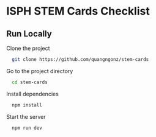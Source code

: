 # ISPH STEM Cards Checklist

## Run Locally

Clone the project

```bash
  git clone https://github.com/quangngonz/stem-cards
```

Go to the project directory

```bash
  cd stem-cards
```

Install dependencies

```bash
  npm install
```

Start the server

```bash
  npm run dev
```
